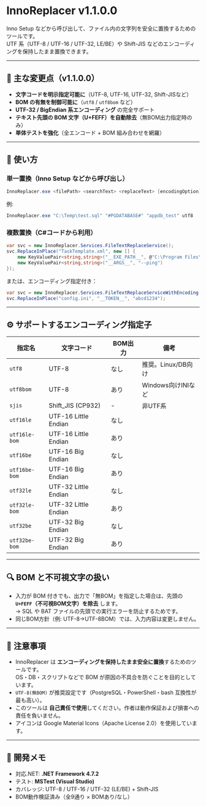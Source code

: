 # InnoReplacer v1.1.0.0

Inno Setup などから呼び出して、ファイル内の文字列を安全に置換するためのツールです。  
UTF 系（UTF-8 / UTF-16 / UTF-32, LE/BE）や Shift-JIS などのエンコーディングを保持したまま置換できます。

---

## 🧩 主な変更点（v1.1.0.0）

- **文字コードを明示指定可能に**（UTF-8, UTF-16, UTF-32, Shift-JISなど）  
- **BOM の有無を制御可能に**（`utf8` / `utf8bom` など）  
- **UTF-32 / BigEndian 系エンコーディング** の完全サポート  
- **テキスト先頭の BOM 文字（U+FEFF）を自動除去**（無BOM出力指定時のみ）  
- **単体テストを強化**（全エンコード + BOM 組み合わせを網羅）

---

## 🚀 使い方

### 単一置換（Inno Setup などから呼び出し）

```powershell
InnoReplacer.exe <filePath> <searchText> <replaceText> [encodingOption]
```

例:

```powershell
InnoReplacer.exe "C:\Temp\test.sql" "#PGDATABASE#" "appdb_test" utf8
```

### 複数置換（C#コードから利用）

```csharp
var svc = new InnoReplacer.Services.FileTextReplaceService();
svc.ReplaceInPlace("TaskTemplate.xml", new [] {
    new KeyValuePair<string,string>("__EXE_PATH__", @"C:\Program Files\App\App.exe"),
    new KeyValuePair<string,string>("__ARGS__", "--ping")
});
```

または、エンコーディング指定付き：

```csharp
var svc = new InnoReplacer.Services.FileTextReplaceServiceWithEncoding(new UTF8Encoding(false), emitBom: false);
svc.ReplaceInPlace("config.ini", "__TOKEN__", "abcd1234");
```

---

## ⚙️ サポートするエンコーディング指定子

| 指定名 | 文字コード | BOM出力 | 備考 |
|--------|-------------|---------|------|
| `utf8` | UTF-8 | なし | 推奨。Linux/DB向け |
| `utf8bom` | UTF-8 | あり | Windows向けINIなど |
| `sjis` | Shift_JIS (CP932) | - | 非UTF系 |
| `utf16le` | UTF-16 Little Endian | なし | |
| `utf16le-bom` | UTF-16 Little Endian | あり | |
| `utf16be` | UTF-16 Big Endian | なし | |
| `utf16be-bom` | UTF-16 Big Endian | あり | |
| `utf32le` | UTF-32 Little Endian | なし | |
| `utf32le-bom` | UTF-32 Little Endian | あり | |
| `utf32be` | UTF-32 Big Endian | なし | |
| `utf32be-bom` | UTF-32 Big Endian | あり | |

---

## 🔍 BOM と不可視文字の扱い

- 入力が BOM 付きでも、出力で「無BOM」を指定した場合は、先頭の **`U+FEFF`（不可視BOM文字）を除去** します。  
  → SQL や BAT ファイルの先頭での実行エラーを防止するためです。
- 同じBOM方針（例: UTF-8→UTF-8BOM）では、入力内容は変更しません。

---

## 📘 注意事項

- InnoReplacer は **エンコーディングを保持したまま安全に置換**するためのツールです。  
  OS・DB・スクリプトなどで BOM が原因の不具合を防ぐことを目的としています。  
- `UTF-8(無BOM)` が推奨設定です（PostgreSQL・PowerShell・bash 互換性が最も高い）。
- このツールは **自己責任で使用**してください。作者は動作保証および損害への責任を負いません。
- アイコンは Google Material Icons（Apache License 2.0）を使用しています。

---

## 🧪 開発メモ

- 対応.NET: **.NET Framework 4.7.2**  
- テスト: **MSTest (Visual Studio)**  
- カバレッジ: UTF-8 / UTF-16 / UTF-32 (LE/BE) + Shift-JIS  
- BOM動作検証済み（全9通り × BOMあり/なし）

